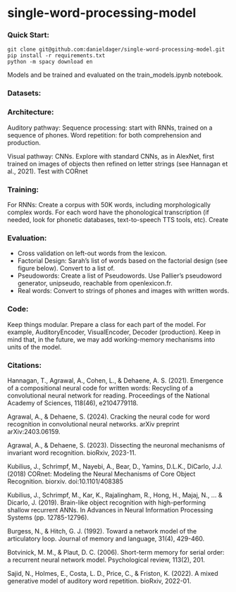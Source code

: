 # single-word-processing-model

### Quick Start:
```
git clone git@github.com:danieldager/single-word-processing-model.git
pip install -r requirements.txt
python -m spacy download en
```
Models and be trained and evaluated on the train_models.ipynb notebook.

### Datasets:

### Architecture: 
Auditory pathway:
Sequence processing: start with RNNs, trained on a sequence of phones. 
Word repetition: for both comprehension and production. 

Visual pathway:
CNNs. Explore with standard CNNs, as in AlexNet, first trained on images of objects then refined on letter strings (see Hannagan et al., 2021). 
Test with CORnet

### Training:
For RNNs: Create a corpus with 50K words, including morphologically complex words. 
For each word have the phonological transcription (if needed, look for phonetic databases, text-to-speech TTS tools, etc). 
Create 

### Evaluation:
* Cross validation on left-out words from the lexicon. 
* Factorial Design: Sarah’s list of words based on the factorial design (see figure below). Convert to a list of.
* Pseudowords: Create a list of Pseudowords. Use Pallier’s pseudoword generator, unipseudo, reachable from openlexicon.fr.
* Real words:  Convert to strings of phones and images with written words.  


### Code:
Keep things modular. 
Prepare a class for each part of the model. For example, AuditoryEncoder, VisualEncoder, Decoder (production). 
Keep in mind that,  in the future, we may add working-memory mechanisms into units of the model.

### Citations:
Hannagan, T., Agrawal, A., Cohen, L., & Dehaene, A. S. (2021). Emergence of a compositional neural code for written words: Recycling of a convolutional neural network for reading. Proceedings of the National Academy of Sciences, 118(46), e2104779118.

Agrawal, A., & Dehaene, S. (2024). Cracking the neural code for word recognition in convolutional neural networks. arXiv preprint arXiv:2403.06159.

Agrawal, A., & Dehaene, S. (2023). Dissecting the neuronal mechanisms of invariant word recognition. bioRxiv, 2023-11.

Kubilius, J., Schrimpf, M., Nayebi, A., Bear, D., Yamins, D.L.K., DiCarlo, J.J. (2018) CORnet: Modeling the Neural Mechanisms of Core Object Recognition. biorxiv. doi:10.1101/408385

Kubilius, J., Schrimpf, M., Kar, K., Rajalingham, R., Hong, H., Majaj, N., ... & Dicarlo, J. (2019). Brain-like object recognition with high-performing shallow recurrent ANNs. In Advances in Neural Information Processing Systems (pp. 12785-12796).

Burgess, N., & Hitch, G. J. (1992). Toward a network model of the articulatory loop. Journal of memory and language, 31(4), 429-460.

Botvinick, M. M., & Plaut, D. C. (2006). Short-term memory for serial order: a recurrent neural network model. Psychological review, 113(2), 201.

Sajid, N., Holmes, E., Costa, L. D., Price, C., & Friston, K. (2022). A mixed generative model of auditory word repetition. bioRxiv, 2022-01.
